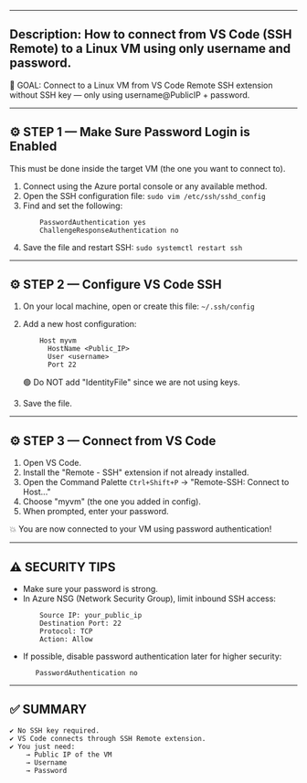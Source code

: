 ---
## Description: How to connect from VS Code (SSH Remote) to a Linux VM using only username and password.

🧠 GOAL:
Connect to a Linux VM from VS Code Remote SSH extension without SSH key — only using username@PublicIP + password.

------------------------------------------------------------
⚙️ STEP 1 — Make Sure Password Login is Enabled
------------------------------------------------------------
This must be done inside the target VM (the one you want to connect to).

1. Connect using the Azure portal console or any available method.
2. Open the SSH configuration file:
       `sudo vim /etc/ssh/sshd_config`
3. Find and set the following:
   ```ssh
       PasswordAuthentication yes
       ChallengeResponseAuthentication no
   ```
5. Save the file and restart SSH:
       `sudo systemctl restart ssh`

------------------------------------------------------------
⚙️ STEP 2 — Configure VS Code SSH
------------------------------------------------------------
1. On your local machine, open or create this file:
      `~/.ssh/config`

2. Add a new host configuration:
   ```ssh
       Host myvm
         HostName <Public_IP>
         User <username>
         Port 22
   ```

   🟢 Do NOT add "IdentityFile" since we are not using keys.

4. Save the file.

------------------------------------------------------------
⚙️ STEP 3 — Connect from VS Code
------------------------------------------------------------
1. Open VS Code.
2. Install the "Remote - SSH" extension if not already installed.
3. Open the Command Palette `Ctrl+Shift+P` → "Remote-SSH: Connect to Host..."
4. Choose "myvm" (the one you added in config).
5. When prompted, enter your password.

💥 You are now connected to your VM using password authentication!

------------------------------------------------------------
⚠️ SECURITY TIPS
------------------------------------------------------------
- Make sure your password is strong.
- In Azure NSG (Network Security Group), limit inbound SSH access:
  ```ssh
      Source IP: your_public_ip
      Destination Port: 22
      Protocol: TCP
      Action: Allow
  ```
- If possible, disable password authentication later for higher security:
   ```ssh
      PasswordAuthentication no
   ```

------------------------------------------------------------
✅ SUMMARY
------------------------------------------------------------

```
✔ No SSH key required.
✔ VS Code connects through SSH Remote extension.
✔ You just need:
    → Public IP of the VM
    → Username
    → Password
```
